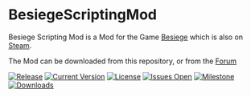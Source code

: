 # BesiegeScriptingMod
Besiege Scripting Mod is a Mod for the Game [Besiege](http://www.besiege.spiderlinggames.co.uk/) which is also on [Steam](http://store.steampowered.com/app/346010/).

The Mod can be downloaded from this repository, or from the [Forum](http://forum.spiderlinggames.co.uk/index.php?threads/besiege-scripting-mod-v-0-1-4-spaarsmodloader-v-1-4-1-besiege-v-0-3.3125/)

[![Release](https://img.shields.io/github/release/L3tum/BesiegeScriptingMod.svg)](https://github.com/L3tum/BesiegeScriptingMod/releases/latest)
[![Current Version](https://img.shields.io/github/tag/L3tum/BesiegeScriptingMod.svg)](https://github.com/L3tum/BesiegeScriptingMod/tags)
[![License](https://img.shields.io/badge/license-GPL%202.0-blue.svg)](https://github.com/L3tum/BesiegeScriptingMod/blob/master/LICENSE.md)
[![Issues Open](https://img.shields.io/github/issues/L3tum/BesiegeScriptingMod.svg)](https://huboard.com/L3tum/BesiegeScriptingMod/)
[![Milestone](https://img.shields.io/badge/Milestone-Update%200.2-brightgreen.svg)](https://huboard.com/L3tum/BesiegeScriptingMod/#/?milestone=%5B%22Update%200.2%22%5D)
[![Downloads](https://img.shields.io/github/downloads/L3tum/BesiegeScriptingMod/total.svg)](https://github.com/L3tum/BesiegeScriptingMod/releases)
